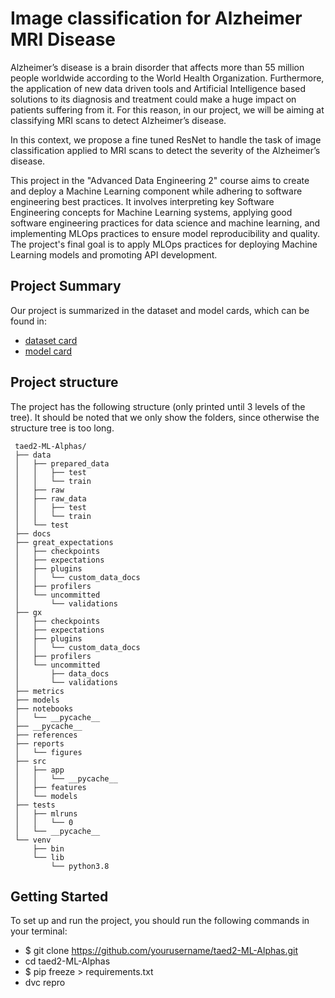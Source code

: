 # Image classification for Alzheimer MRI Disease

Alzheimer’s disease is a brain disorder that affects more than 55 million people worldwide according to the World Health Organization. Furthermore, the application of new data driven tools and Artificial Intelligence based solutions to its diagnosis and treatment could make a huge impact on patients suffering from it. For this reason, in our project, we will be aiming at classifying MRI scans to detect Alzheimer’s disease. 

In this context, we propose a fine tuned ResNet to handle the task of image classification applied to MRI scans to detect the severity of the Alzheimer’s disease. 

This project in the "Advanced Data Engineering 2" course aims to create and deploy a Machine Learning component while adhering to software engineering best practices. It involves interpreting key Software Engineering concepts for Machine Learning systems, applying good software engineering practices for data science and machine learning, and implementing MLOps practices to ensure model reproducibility and quality. The project's final goal is to apply MLOps practices for deploying Machine Learning models and promoting API development.

## Project Summary

Our project is summarized in the dataset and model cards, which can be found in:

- [dataset card](https://github.com/MLOps-essi-upc/taed2-ML-Alphas/blob/main/docs/data%20card.md)
- [model card](https://github.com/MLOps-essi-upc/taed2-ML-Alphas/blob/main/docs/model%20card.md)

 ## Project structure
 The project has the following structure (only printed until 3 levels of the tree). It should be noted that we only show the folders, since otherwise the structure tree is too long.
 
     taed2-ML-Alphas/
     ├── data
     │   ├── prepared_data
     │   │   ├── test
     │   │   └── train
     │   ├── raw
     │   ├── raw_data
     │   │   ├── test
     │   │   └── train
     │   └── test
     ├── docs
     ├── great_expectations
     │   ├── checkpoints
     │   ├── expectations
     │   ├── plugins
     │   │   └── custom_data_docs
     │   ├── profilers
     │   └── uncommitted
     │       └── validations
     ├── gx
     │   ├── checkpoints
     │   ├── expectations
     │   ├── plugins
     │   │   └── custom_data_docs
     │   ├── profilers
     │   └── uncommitted
     │       ├── data_docs
     │       └── validations
     ├── metrics
     ├── models
     ├── notebooks
     │   └── __pycache__
     ├── __pycache__
     ├── references
     ├── reports
     │   └── figures
     ├── src
     │   ├── app
     │   │   └── __pycache__
     │   ├── features
     │   └── models
     ├── tests
     │   ├── mlruns
     │   │   └── 0
     │   └── __pycache__
     └── venv
         ├── bin
         └── lib
             └── python3.8


## Getting Started
To set up and run the project, you should run the following commands in your terminal:

- $ git clone https://github.com/yourusername/taed2-ML-Alphas.git
- cd taed2-ML-Alphas
- $ pip freeze > requirements.txt
- dvc repro
